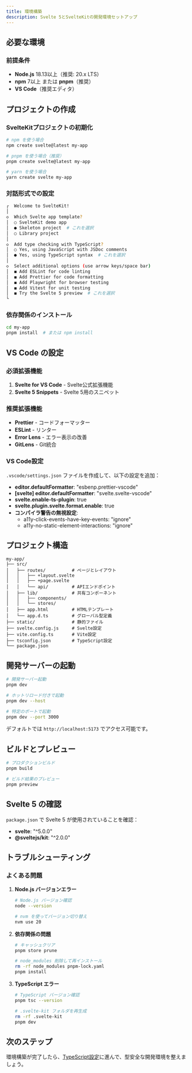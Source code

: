 ```yaml
---
title: 環境構築
description: Svelte 5とSvelteKitの開発環境セットアップ
---
```


## 必要な環境

### 前提条件

- **Node.js** 18.13以上（推奨: 20.x LTS）
- **npm** 7以上 または **pnpm**（推奨）
- **VS Code**（推奨エディタ）

## プロジェクトの作成

### SvelteKitプロジェクトの初期化

```bash
# npm を使う場合
npm create svelte@latest my-app

# pnpm を使う場合（推奨）
pnpm create svelte@latest my-app

# yarn を使う場合
yarn create svelte my-app
```

### 対話形式での設定

```bash
┌  Welcome to SvelteKit!
│
◇  Which Svelte app template?
│  ○ SvelteKit demo app
│  ● Skeleton project  # これを選択
│  ○ Library project
│
◇  Add type checking with TypeScript?
│  ○ Yes, using JavaScript with JSDoc comments
│  ● Yes, using TypeScript syntax  # これを選択
│
◇  Select additional options (use arrow keys/space bar)
│  ◼ Add ESLint for code linting
│  ◼ Add Prettier for code formatting
│  ◼ Add Playwright for browser testing
│  ◼ Add Vitest for unit testing
│  ◼ Try the Svelte 5 preview  # これを選択
└
```

### 依存関係のインストール

```bash
cd my-app
pnpm install  # または npm install
```

## VS Code の設定

### 必須拡張機能

1. **Svelte for VS Code** - Svelte公式拡張機能
2. **Svelte 5 Snippets** - Svelte 5用のスニペット

### 推奨拡張機能

- **Prettier** - コードフォーマッター
- **ESLint** - リンター
- **Error Lens** - エラー表示の改善
- **GitLens** - Git統合

### VS Code設定

`.vscode/settings.json` ファイルを作成して、以下の設定を追加：

- **editor.defaultFormatter**: "esbenp.prettier-vscode"
- **[svelte] editor.defaultFormatter**: "svelte.svelte-vscode"
- **svelte.enable-ts-plugin**: true
- **svelte.plugin.svelte.format.enable**: true
- **コンパイラ警告の無視設定**:
  - a11y-click-events-have-key-events: "ignore"
  - a11y-no-static-element-interactions: "ignore"

## プロジェクト構造

```
my-app/
├── src/
│   ├── routes/          # ページとレイアウト
│   │   ├── +layout.svelte
│   │   ├── +page.svelte
│   │   └── api/         # APIエンドポイント
│   ├── lib/             # 共有コンポーネント
│   │   ├── components/
│   │   └── stores/
│   ├── app.html         # HTMLテンプレート
│   └── app.d.ts         # グローバル型定義
├── static/              # 静的ファイル
├── svelte.config.js     # Svelte設定
├── vite.config.ts       # Vite設定
├── tsconfig.json        # TypeScript設定
└── package.json
```

## 開発サーバーの起動

```bash
# 開発サーバー起動
pnpm dev

# ホットリロード付きで起動
pnpm dev --host

# 特定のポートで起動
pnpm dev --port 3000
```

デフォルトでは `http://localhost:5173` でアクセス可能です。

## ビルドとプレビュー

```bash
# プロダクションビルド
pnpm build

# ビルド結果のプレビュー
pnpm preview
```

## Svelte 5 の確認

`package.json` で Svelte 5 が使用されていることを確認：

- **svelte**: "^5.0.0"
- **@sveltejs/kit**: "^2.0.0"

## トラブルシューティング

### よくある問題

1. **Node.js バージョンエラー**
   ```bash
   # Node.js バージョン確認
   node --version
   
   # nvm を使ってバージョン切り替え
   nvm use 20
   ```

2. **依存関係の問題**
   ```bash
   # キャッシュクリア
   pnpm store prune
   
   # node_modules 削除して再インストール
   rm -rf node_modules pnpm-lock.yaml
   pnpm install
   ```

3. **TypeScript エラー**
   ```bash
   # TypeScript バージョン確認
   pnpm tsc --version
   
   # .svelte-kit フォルダを再生成
   rm -rf .svelte-kit
   pnpm dev
   ```

## 次のステップ

環境構築が完了したら、[TypeScript設定](/introduction/typescript-setup/)に進んで、型安全な開発環境を整えましょう。